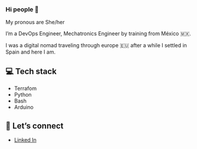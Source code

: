 ### Hi people 👋

My pronous are She/her

I’m a DevOps Engineer, Mechatronics Engineer by training from México 🇲🇽.

I was a digital nomad traveling through europe 🇪🇺 after a while I settled in Spain and here I am.


## 💻 Tech stack

- Terrafom
- Python
- Bash
- Arduino

## 🤍 Let’s connect

- [Linked In](https://www.linkedin.com/in/almagonzalezengineer/)

<!--
**SoyTecnopata/SoyTecnopata** is a ✨ _special_ ✨ repository because its `README.md` (this file) appears on your GitHub profile.

Here are some ideas to get you started:

- 🔭 I’m currently working on ...
- 🌱 I’m currently learning ...
- 👯 I’m looking to collaborate on ...
- 🤔 I’m looking for help with ...
- 💬 Ask me about ...
- 📫 How to reach me: ...
- 😄 Pronouns: ...
- ⚡ Fun fact: ...
-->
